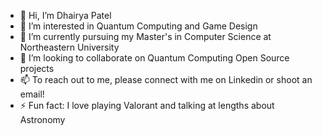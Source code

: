 - 👋 Hi, I’m Dhairya Patel
- 👀 I’m interested in Quantum Computing and Game Design
- 🌱 I’m currently pursuing my Master's in Computer Science at Northeastern University
- 💞️ I’m looking to collaborate on Quantum Computing Open Source projects
- 📫 To reach out to me, please connect with me on Linkedin or shoot an email!
- ⚡ Fun fact: I love playing Valorant and talking at lengths about Astronomy

<!---
HABER7789/HABER7789 is a ✨ special ✨ repository because its `README.md` (this file) appears on your GitHub profile.
You can click the Preview link to take a look at your changes.
--->
